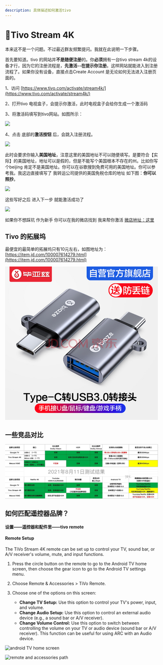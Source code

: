 ```yaml
---
description: 具体描述如何激活tivo
---
```


# 🎈Tivo Stream 4K

本来这不是一个问题。不过最近群友频繁提问。我就在此说明一下步骤。

首先要知道。tivo 的网站并**不是随便注册**的。你**必须**拥有一台tivo stream 4k的设备才行，因为它的注册流程是，**先激活--在提示你注册**。这样网站就能进入到注册流程了。如果你没有设备，直接点击Create Account 是无论如何无法进入注册页面的。

1、访问 [https://www.tivo.com/activate/stream4k/](https://www.tivo.com/activate/stream4k/)  

2、打开tivo 电视盒子，会提示你激活，此时电视盒子会给你生成一个激活码

3、将激活码填写到tivo网站。如图所示：

![](https://pic1.afdiancdn.com/user/dc5b7ad05e2311ea9b9252540025c377/common/fadb0813c1587977255e61c486cd4532_w1114_h737_s78.jpg?imageView2/2/w/1280)

4、点击 底部的**激活按钮** 后，会跳入注册流程。

![](https://pic1.afdiancdn.com/user/dc5b7ad05e2311ea9b9252540025c377/common/2d306d35a20bcdb37309bbbd9d168d0f_w402_h189_s64.jpg?imageView2/2/w/1280)

此时会要求你输入**美国地址**，注意这里的美国地址不可以随便填写。是要符合【实际】的美国地址，地址可以是假的，但是不能写个美国根本不存在的州。比如你写个beijing 肯定不是美国地址。你可以在谷歌搜到免费可用的美国地址。你可以参考我。我这边直接填写了 我转运公司提供的美国免税仓库的地址 如下图：**你可以照抄**。

![](https://pic1.afdiancdn.com/user/dc5b7ad05e2311ea9b9252540025c377/common/a148f28b6db178e38c65389e5f168f9a_w1128_h234_s34.jpg?imageView2/2/w/1280)

这些写好之后 进入下一步 就能激活成功了

![](https://pic1.afdiancdn.com/user/dc5b7ad05e2311ea9b9252540025c377/common/74491e20e25ee4c2de9bf0979e5de2cc_w1080_h2522_s1787.jpg?imageView2/2/w/1280)

 如果你不想踩坑 作为新手 你可以在我的微店找到 我来帮你激活   [微店地址：这里](https://weidian.com/fastorder.html?itemID=4377477438)

##  Tivo 的拓展坞

  最便宜的最简单的拓展坞只有10元左右，如图地址为：[https://item.jd.com/100007614279.html](https://item.jd.com/100007614279.html)

 

![](../.gitbook/assets/image%20%2812%29.png)

## 一些竞品对比

![](../.gitbook/assets/photo_2021-08-11_21-13-20.jpg)



## 如何匹配遥控器品牌？

#### 设置——遥控器和配件里——tivo remote



#### Remote Setup

The TiVo Stream 4K remote can be set up to control your TV, sound bar, or A/V receiver's volume, mute, and input functions.

1. Press the circle button on the remote to go to the Android TV home screen, then choose the gear icon to go to the Android TV settings menu. 

2. Choose Remote & Accessories &gt; TiVo Remote.

3. Choose one of the options on this screen:
   * **Change TV Setup:** Use this option to control your TV's power, input, and volume.
   * **Change Audio Setup:** Use this option to control an external audio device \(e.g., a sound bar or A/V receiver\).
   * **Change Volume Control:** Use this option to switch between controlling the volume on your TV or audio device \(sound bar or A/V receiver\).  This function can be useful for using ARC with an Audio device.

![android TV home screen](https://explore.tivo.com/content/dam/tivo/explore/how-to/AndroidTV_Home_Settings.png)

![remote and accessories path](https://explore.tivo.com/content/dam/tivo/explore/how-to/AndroidTV_Settings_RemotesAccessories.png)

